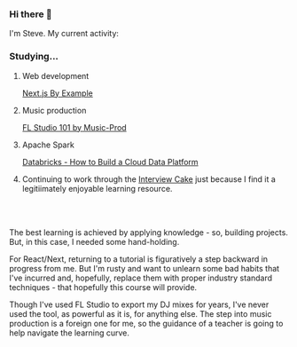 ### Hi there 👋

<p>I'm Steve. My current activity:</p> 

<h3>Studying...</h3>

<ol>  
  <li>
    <p>Web development</p>
    <p><a href="https://lnkd.in/dn-_KavQ">Next.js By Example</a></p>
  </li>
  <li>
    <p>Music production</p>
    <p><a href="https://lnkd.in/dF2JV5P4">FL Studio 101 by Music-Prod</a></p>
  </li>
  <li>
    <p>Apache Spark</p>
    <a href="https://lnkd.in/dUvbs5dT">Databricks - How to Build a Cloud Data Platform</a>
  </li>
  <li>
    <p>Continuing to work through the <a href="https://www.interviewcake.com/">Interview Cake</a> just because I find it a legitiimately enjoyable learning resource.       </p>
  </li>
</ol>

<br/>
<br/>

<p>The best learning is achieved by applying knowledge - so, building projects. But, in this case, I needed some hand-holding.</p>

<p>For React/Next, returning to a tutorial is figuratively a step backward in progress from me. But I'm rusty and want to unlearn some bad habits that I've incurred and, hopefully, replace them with proper industry standard techniques - that hopefully this course will provide.</p>

<p>Though I've used FL Studio to export my DJ mixes for years, I've never used the tool, as powerful as it is, for anything else. The step into music production is a foreign one for me, so the guidance of a teacher is going to help navigate the learning curve.</p>
  

